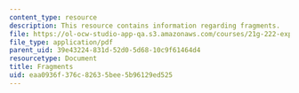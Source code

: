 ```yaml
---
content_type: resource
description: This resource contains information regarding fragments.
file: https://ol-ocw-studio-app-qa.s3.amazonaws.com/courses/21g-222-expository-writing-for-bilingual-students-fall-2002/eaa0936f376c82635bee5b96129ed525_MIT21G_222F02_fragments.pdf
file_type: application/pdf
parent_uid: 39e43224-831d-52d0-5d68-10c9f61464d4
resourcetype: Document
title: Fragments
uid: eaa0936f-376c-8263-5bee-5b96129ed525
---
```


